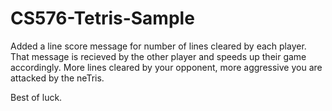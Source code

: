 # CS576-Tetris-Sample

Added a line score message for number of lines cleared by each player. That message is recieved by the other player and speeds up their game accordingly. More lines cleared by your opponent, more aggressive you are attacked by the neTris.

Best of luck.